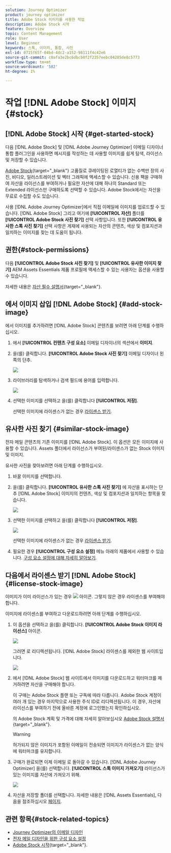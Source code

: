 ```yaml
---
solution: Journey Optimizer
product: journey optimizer
title: Adobe Stock 이미지를 사용한 작업
description: Adobe Stock 시작
feature: Overview
topic: Content Management
role: User
level: Beginner
keywords: 스톡, 이미지, 통합, 사진
exl-id: 0715f65f-04bd-4dc2-a152-98111f4c42e6
source-git-commit: c0afa3e2bc6dbcb0f2f2357eebc04285de8c5773
workflow-type: tm+mt
source-wordcount: '582'
ht-degree: 1%

---
```


# 작업 [!DNL Adobe Stock] 이미지 {#stock}

## [!DNL Adobe Stock] 시작 {#get-started-stock}

다음 [!DNL Adobe Stock] 및 [!DNL Adobe Journey Optimizer] 이메일 디자이너 통합 플러그인을 사용하면 메시지를 작성하는 데 사용할 이미지를 쉽게 탐색, 라이선스 및 저장할 수 있습니다.

[Adobe Stock](https://helpx.adobe.com/stock/get-started.html){target="_blank"} 고품질로 큐레이팅된 로열티가 없는 수백만 장의 사진, 비디오, 일러스트레이션 및 벡터 그래픽에 액세스할 수 있습니다. 신용 팩을 구매하여 자산을 라이선스를 부여하거나 필요한 자산에 대해 하나의 Standard 또는 Extended 라이선스만 구매하도록 선택할 수 있습니다. Adobe Stock에서는 자산을 무료로 수집할 수도 있습니다.

사용 [!DNL Adobe Journey Optimizer]에서 직접 이메일에 이미지를 업로드할 수 있습니다. [!DNL Adobe Stock] 그리고 여기에 **[!UICONTROL 자산]** 폴더를 **[!UICONTROL Adobe Stock 사진 찾기]** 선택 사항입니다. 또한 **[!UICONTROL 유사한 스톡 사진 찾기]** 선택 사항은 게재에 사용되는 자산의 콘텐츠, 색상 및 컴포지션과 일치하는 이미지를 찾는 데 도움이 됩니다.

## 권한{#stock-permissions}

다음 **[!UICONTROL Adobe Stock 사진 찾기]** 및 **[!UICONTROL 유사한 이미지 찾기]** AEM Assets Essentials 제품 프로필에 액세스할 수 있는 사용자는 옵션을 사용할 수 있습니다.

자세한 내용은 [자산 필수 설명서](https://experienceleague.adobe.com/docs/experience-manager-assets-essentials/help/get-started-admins/deploy-administer.html#add-users-to-essentials){target="_blank"}.

## 에서 이미지 삽입 [!DNL Adobe Stock] {#add-stock-image}

에서 이미지를 추가하려면 [!DNL Adobe Stock] 콘텐츠를 보려면 아래 단계를 수행하십시오.

1. 에서 **[!UICONTROL 컨텐츠 구성 요소]** 이메일 디자이너의 섹션에서 **이미지**.

1. 을(를) 클릭합니다. **[!UICONTROL Adobe Stock 사진 찾기]** 이메일 디자이너 왼쪽의 단추.

   ![](assets/stock-find-photos.png)

1. 라이브러리를 탐색하거나 검색 필드에 용어를 입력합니다.

   ![](assets/stock-select-from-lib.png)

1. 선택한 이미지를 선택하고 을(를) 클릭합니다 **[!UICONTROL 저장]**.

   선택한 이미지에 라이센스가 없는 경우 [라이센스 받기](#license-stock-image).


## 유사한 사진 찾기 {#similar-stock-image}

전자 메일 콘텐츠의 기존 이미지를 [!DNL Adobe Stock]. 이 옵션은 모든 이미지에 사용할 수 있습니다. Assets 폴더에서 라이선스가 부여된/라이센스가 없는 Stock 이미지 및 이미지.

유사한 사진을 찾아보려면 아래 단계를 수행하십시오.

1. 바꿀 이미지를 선택합니다.
1. 을(를) 클릭합니다. **[!UICONTROL 유사한 스톡 사진 찾기]** 에 자산을 표시하는 단추 [!DNL Adobe Stock] 이미지의 컨텐츠, 색상 및 컴포지션과 일치하는 항목을 찾습니다.

   ![](assets/stock-similar.png)

1. 선택한 이미지를 선택하고 을(를) 클릭합니다 **[!UICONTROL 저장]**.

   ![](assets/stock-similar-results.png)

   선택한 이미지에 라이센스가 없는 경우 [라이센스 받기](#license-stock-image).

1. 필요한 경우 **[!UICONTROL 구성 요소 설정]** 메뉴 아래의 제품에서 사용할 수 있습니다. [구성 요소 설정에 대해 자세히 알아보기](content-components.md).

## 다음에서 라이센스 받기 [!DNL Adobe Stock] {#license-stock-image}

이미지가 이미 라이선스가 있는 경우 ![](assets/stock_10.png) 아이콘. 그렇지 않은 경우 라이센스를 부여해야 합니다.

이미지에 라이센스를 부여하고 다운로드하려면 아래 단계를 수행하십시오.

1. 이 옵션을 선택하고 을(를) 클릭합니다. **[!UICONTROL Adobe Stock 이미지 라이선스]** 아이콘.

   ![](assets/stock-license-icon.png)

   그러면 로 리디렉션됩니다. [!DNL Adobe Stock] 라이센스를 제외한 웹 사이트입니다.

   ![](assets/stock-license-photo.png)

1. 에서 [!DNL Adobe Stock] 웹 사이트에서 이미지를 다운로드하고 워터마크를 제거하려면 자산을 구매해야 합니다.

   이 구매는 Adobe Stock 플랜 또는 구독에 따라 다릅니다. Adobe Stock 계정이 여러 개 있는 경우 마지막으로 사용한 주식 ID로 리디렉션됩니다. 이 경우, 자산에 라이선스를 부여하기 전에 올바른 계정에 로그인했는지 확인하십시오.

   의 Adobe Stock 계획 및 가격에 대해 자세히 알아보십시오 [Adobe Stock 설명서](https://stock.adobe.com/plans){target="_blank"}.

   >[!WARNING]
   > 허가되지 않은 이미지가 포함된 이메일이 전송되면 이미지가 라이센스가 없는 양식에 워터마크를 유지합니다.

1. 구매가 완료되면 이제 이메일 로 돌아갈 수 있습니다. [!DNL Adobe Journey Optimizer] 을(를) 선택합니다. **[!UICONTROL 스톡 이미지 가져오기]** 라이선스가 있는 이미지를 자산에 가져오기 위해.

   ![](assets/stock_6.png)

1. 자산을 저장할 폴더를 선택합니다. 자세한 내용은 [!DNL Assets Essentials], 다음을 참조하십시오 [페이지](assets-essentials.md#get-started-assets-essentials).

## 관련 항목{#stock-related-topics}

* [Journey Optimizer의 이메일 디자인](get-started-email-design.md)
* [전자 메일 디자인을 위한 구성 요소 설정](content-components.md)
* [Adobe Stock 시작](https://helpx.adobe.com/stock/get-started.html){target="_blank"}.

